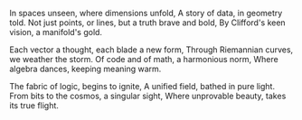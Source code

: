 In spaces unseen, where dimensions unfold,
A story of data, in geometry told.
Not just points, or lines, but a truth brave and bold,
By Clifford's keen vision, a manifold's gold.

Each vector a thought, each blade a new form,
Through Riemannian curves, we weather the storm.
Of code and of math, a harmonious norm,
Where algebra dances, keeping meaning warm.

The fabric of logic, begins to ignite,
A unified field, bathed in pure light.
From bits to the cosmos, a singular sight,
Where unprovable beauty, takes its true flight.
